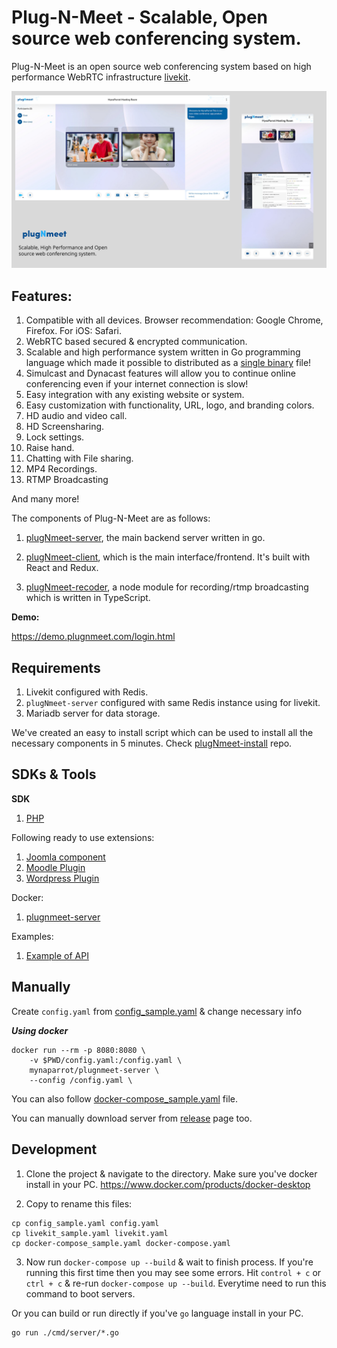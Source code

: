 # Plug-N-Meet - Scalable, Open source web conferencing system.

Plug-N-Meet is an open source web conferencing system based on high performance WebRTC
infrastructure [livekit](https://github.com/livekit/livekit-server).

![](./github_files/banner.png)

## Features:

1) Compatible with all devices. Browser recommendation: Google Chrome, Firefox. For iOS: Safari.
2) WebRTC based secured & encrypted communication.
3) Scalable and high performance system written in Go programming language which made it possible to distributed as a
   [single binary](https://github.com/mynaparrot/plugNmeet-server/releases) file!
4) Simulcast and Dynacast features will allow you to continue online conferencing even if your internet connection is
   slow!
5) Easy integration with any existing website or system.
6) Easy customization with functionality, URL, logo, and branding colors.
7) HD audio and video call.
8) HD Screensharing.
9) Lock settings.
10) Raise hand.
11) Chatting with File sharing.
12) MP4 Recordings.
13) RTMP Broadcasting

And many more!

The components of Plug-N-Meet are as follows:

1) [plugNmeet-server](https://github.com/mynaparrot/plugNmeet-server), the main backend server written in go.

2) [plugNmeet-client](https://github.com/mynaparrot/plugNmeet-client), which is the main interface/frontend. It's built
   with React and Redux.

3) [plugNmeet-recoder](https://github.com/mynaparrot/plugNmeet-recorder), a node module for recording/rtmp broadcasting
   which is written in TypeScript.

**Demo:**

https://demo.plugnmeet.com/login.html

## Requirements

1) Livekit configured with Redis.
2) `plugNmeet-server` configured with same Redis instance using for livekit.
3) Mariadb server for data storage.

We've created an easy to install script which can be used to install all the necessary components in 5 minutes.
Check [plugNmeet-install](https://github.com/mynaparrot/plugNmeet-install) repo.

## SDKs & Tools

**SDK**

1) [PHP](https://github.com/mynaparrot/plugNmeet-sdk-php)

Following ready to use extensions:

1) [Joomla component](https://github.com/mynaparrot/plugNmeet-joomla)
2) [Moodle Plugin](https://github.com/mynaparrot/plugNmeet-moodle)
3) [Wordpress Plugin](https://github.com/mynaparrot/plugNmeet-wordpress)

Docker:

1. [plugnmeet-server](https://hub.docker.com/r/mynaparrot/plugnmeet-server)

Examples:

1) [Example of API](https://github.com/mynaparrot/plugNmeet-server/wiki/API-Information-(examples))

## Manually

Create `config.yaml`
from [config_sample.yaml](https://raw.githubusercontent.com/mynaparrot/plugNmeet-server/main/config_sample.yaml) &
change necessary info

***Using docker***

```
docker run --rm -p 8080:8080 \
    -v $PWD/config.yaml:/config.yaml \
    mynaparrot/plugnmeet-server \
    --config /config.yaml \
```

You can also
follow [docker-compose_sample.yaml](https://raw.githubusercontent.com/mynaparrot/plugNmeet-server/main/docker-compose_sample.yaml)
file.

You can manually download server from [release](https://github.com/mynaparrot/plugNmeet-server/releases) page too.

## Development

1) Clone the project & navigate to the directory. Make sure you've docker install in your
   PC. https://www.docker.com/products/docker-desktop

2) Copy to rename this files:

```
cp config_sample.yaml config.yaml
cp livekit_sample.yaml livekit.yaml
cp docker-compose_sample.yaml docker-compose.yaml
```

3) Now run `docker-compose up --build` & wait to finish process. If you're running this first time then you may see some
   errors. Hit `control + c` or `ctrl + c` & re-run `docker-compose up --build`. Everytime need to run this command to
   boot servers.

Or you can build or run directly if you've `go` language install in your PC.

```
go run ./cmd/server/*.go
```